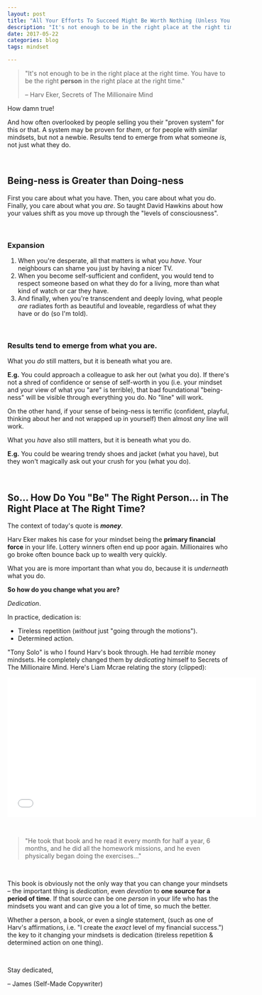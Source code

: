 ```yaml
---
layout: post
title: "All Your Efforts To Succeed Might Be Worth Nothing (Unless You Fix The Mindset Mistake)"
description: "It's not enough to be in the right place at the right time.  You have to be the right person in the right place at the right time."
date: 2017-05-22
categories: blog
tags: mindset

---
```



> "It's not enough to be in the right place at the right time. You have to be the right **person** in the right place at the right time."
>  
>  – Harv Eker, Secrets of The Millionaire Mind

How damn true! 

And how often overlooked by people selling you their "proven system" for this or that. A system may be proven for *them*, or for people with similar mindsets, but not a newbie. Results tend to emerge from what someone *is*, not just what they do. 

&nbsp;

## Being-ness is Greater than Doing-ness
First you care about what you have. Then, you care about what you do. Finally, you care about what you *are*. So taught David Hawkins about how your values shift as you move up through the "levels of consciousness". 

&nbsp;

### Expansion
1. When you're desperate, all that matters is what you *have*. Your neighbours can shame you just by having a nicer TV. 
2. When you become self-sufficient and confident, you would tend to respect someone based on what they do for a living, more than what kind of watch or car they have. 
3. And finally, when you're transcendent and deeply loving, what people *are* radiates forth as beautiful and loveable, regardless of what they have or do (so I'm told). 

&nbsp;

### Results tend to emerge from what you are. 

What you *do* still matters, but it is beneath what you are. 

**E.g.** You could approach a colleague to ask her out (what you do). If there's not a shred of confidence or sense of self-worth in you (i.e. your mindset and your view of what you "are" is terrible), that bad foundational "being-ness" will be visible through everything you do. No "line" will work. 

On the other hand, if your sense of being-ness is terrific (confident, playful, thinking about her and not wrapped up in yourself) then almost *any* line will work. 

What you *have* also still matters, but it is beneath what you do. 

**E.g.** You could be wearing trendy shoes and jacket (what you have), but they won't magically ask out your crush for you (what you do). 

&nbsp;

## So… How Do You "Be" The Right Person… in The Right Place at The Right Time? 
The context of today's quote is ***money***. 

Harv Eker makes his case for your mindset being the **primary financial force** in your life. Lottery winners often end up poor again. Millionaires who go broke often bounce back up to wealth very quickly. 

What you are is more important than what you do, because it is *underneath* what you do. 

**So how do you change what you are?**

*Dedication*. 

In practice, dedication is:
- Tireless repetition (*without* just "going through the motions").
- Determined action. 

"Tony Solo" is who I found Harv's book through. He had *terrible* money mindsets. He completely changed them by *dedicating* himself to Secrets of The Millionaire Mind. Here's Liam Mcrae relating the story (clipped):

<iframe width="560" height="315" src="//www.youtube.com/embed/fP73cwzBx3U?start=1098&end=1271" frameborder="0"> </iframe>

&nbsp;

> "He took that book and he read it every month for half a year, 6 months, and he did all the homework missions, and he even physically began doing the exercises…" 

&nbsp;

This book is obviously not the only way that you can change your mindsets – the important thing is *dedication*, even *devotion* to **one source for a period of time**. If that source can be one *person* in your life who has the mindsets you want and can give you a lot of time, so much the better. 

Whether a person, a book, or even a single statement, (such as one of Harv's affirmations, i.e. "I create the *exact* level of my financial success.") the key to it changing your mindsets is dedication (tireless repetition & determined action on one thing). 

&nbsp;

Stay dedicated, 

 – James (Self-Made Copywriter)


